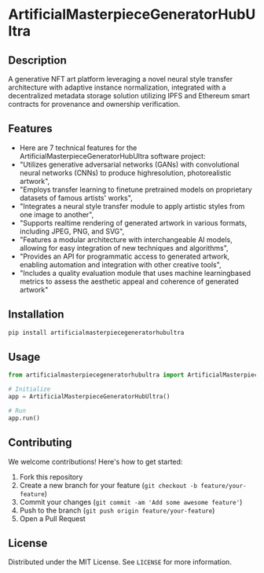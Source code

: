 # ArtificialMasterpieceGeneratorHubUltra

## Description

A generative NFT art platform leveraging a novel neural style transfer architecture with adaptive instance normalization, integrated with a decentralized metadata storage solution utilizing IPFS and Ethereum smart contracts for provenance and ownership verification.

## Features

- Here are 7 technical features for the ArtificialMasterpieceGeneratorHubUltra software project:
- "Utilizes generative adversarial networks (GANs) with convolutional neural networks (CNNs) to produce highresolution, photorealistic artwork",
- "Employs transfer learning to finetune pretrained models on proprietary datasets of famous artists' works",
- "Integrates a neural style transfer module to apply artistic styles from one image to another",
- "Supports realtime rendering of generated artwork in various formats, including JPEG, PNG, and SVG",
- "Features a modular architecture with interchangeable AI models, allowing for easy integration of new techniques and algorithms",
- "Provides an API for programmatic access to generated artwork, enabling automation and integration with other creative tools",
- "Includes a quality evaluation module that uses machine learningbased metrics to assess the aesthetic appeal and coherence of generated artwork"
## Installation

```bash
pip install artificialmasterpiecegeneratorhubultra
```

## Usage

```python
from artificialmasterpiecegeneratorhubultra import ArtificialMasterpieceGeneratorHubUltra

# Initialize
app = ArtificialMasterpieceGeneratorHubUltra()

# Run
app.run()
```

## Contributing

We welcome contributions! Here's how to get started:

1. Fork this repository
2. Create a new branch for your feature (`git checkout -b feature/your-feature`)
3. Commit your changes (`git commit -am 'Add some awesome feature'`)
4. Push to the branch (`git push origin feature/your-feature`)
5. Open a Pull Request

## License

Distributed under the MIT License. See `LICENSE` for more information.
